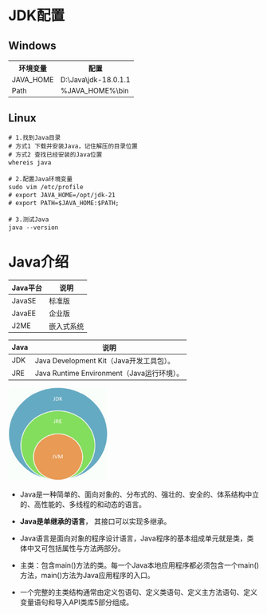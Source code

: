 # JDK配置

## Windows

<table>
    <tr>
        <th>环境变量</th>
        <th>配置</th>
    </tr>
    <tr>
        <td>JAVA_HOME</td>
        <td>D:\Java\jdk-18.0.1.1</td>
    </tr>
    <tr>
        <td>Path</td>
        <td>%JAVA_HOME%\bin</td>
    </tr>
</table>

## Linux

```shell
# 1.找到Java目录
# 方式1 下载并安装Java，记住解压的目录位置
# 方式2 查找已经安装的Java位置
whereis java

# 2.配置Java环境变量
sudo vim /etc/profile
# export JAVA_HOME=/opt/jdk-21
# export PATH=$JAVA_HOME:$PATH;

# 3.测试Java
java --version
```

# Java介绍

| Java平台 | 说明       |
| -------- | ---------- |
| JavaSE   | 标准版     |
| JavaEE   | 企业版     |
| J2ME     | 嵌入式系统 |

| Java | 说明                                       |
| ---- | ------------------------------------------ |
| JDK  | Java Development Kit（Java开发工具包）。   |
| JRE  | Java Runtime Environment（Java运行环境）。 |

<img src="../../pictures/62a9a0e609475431290f52bb.png" width="200"/>   

- Java是一种简单的、面向对象的、分布式的、强壮的、安全的、体系结构中立的、高性能的、多线程的和动态的语言。
- **Java是单继承的语言**， 其接口可以实现多继承。

- Java语言是面向对象的程序设计语言，Java程序的基本组成单元就是类，类体中又可包括属性与方法两部分。
- 主类：包含main()方法的类。每一个Java本地应用程序都必须包含一个main()方法，main()方法为Java应用程序的入口。
- 一个完整的主类结构通常由定义包语句、定义类语句、定义主方法语句、定义变量语句和导入API类库5部分组成。
